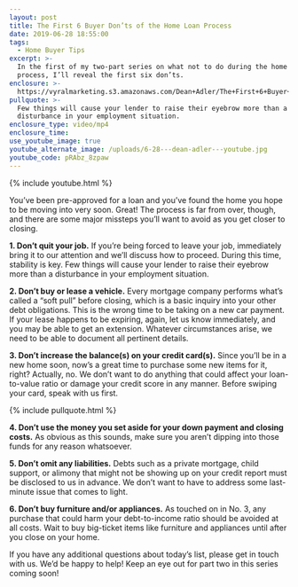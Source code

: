 ```yaml
---
layout: post
title: The First 6 Buyer Don’ts of the Home Loan Process
date: 2019-06-28 18:55:00
tags:
  - Home Buyer Tips
excerpt: >-
  In the first of my two-part series on what not to do during the home loan
  process, I’ll reveal the first six don’ts.
enclosure: >-
  https://vyralmarketing.s3.amazonaws.com/Dean+Adler/The+First+6+Buyer+Donts+of+the+Home+Loan+Process.mp4
pullquote: >-
  Few things will cause your lender to raise their eyebrow more than a
  disturbance in your employment situation.
enclosure_type: video/mp4
enclosure_time:
use_youtube_image: true
youtube_alternate_image: /uploads/6-28---dean-adler---youtube.jpg
youtube_code: pRAbz_8zpaw
---
```


{% include youtube.html %}

You’ve been pre-approved for a loan and you’ve found the home you hope to be moving into very soon. Great\! The process is far from over, though, and there are some major missteps you’ll want to avoid as you get closer to closing.&nbsp;

**1\. Don’t quit your job.** If you’re being forced to leave your job, immediately bring it to our attention and we’ll discuss how to proceed. During this time, stability is key. Few things will cause your lender to raise their eyebrow more than a disturbance in your employment situation.&nbsp;

**2\. Don’t buy or lease a vehicle.** Every mortgage company performs what’s called a “soft pull” before closing, which is a basic inquiry into your other debt obligations. This is the wrong time to be taking on a new car payment. If your lease happens to be expiring, again, let us know immediately, and you may be able to get an extension. Whatever circumstances arise, we need to be able to document all pertinent details. &nbsp;

**3\. Don’t increase the balance(s) on your credit card(s).** Since you’ll be in a new home soon, now’s a great time to purchase some new items for it, right? Actually, no. We don’t want to do anything that could affect your loan-to-value ratio or damage your credit score in any manner. Before swiping your card, speak with us first.

{% include pullquote.html %}

**4\. Don’t use the money you set aside for your down payment and closing costs.** As obvious as this sounds, make sure you aren’t dipping into those funds for any reason whatsoever.&nbsp;

**5\. Don’t omit any liabilities.** Debts such as a private mortgage, child support, or alimony that might not be showing up on your credit report must be disclosed to us in advance. We don’t want to have to address some last-minute issue that comes to light.&nbsp;

**6\. Don’t buy furniture and/or appliances.** As touched on in No. 3, any purchase that could harm your debt-to-income ratio should be avoided at all costs. Wait to buy big-ticket items like furniture and appliances until after you close on your home.

If you have any additional questions about today’s list, please get in touch with us. We’d be happy to help\! Keep an eye out for part two in this series coming soon\!